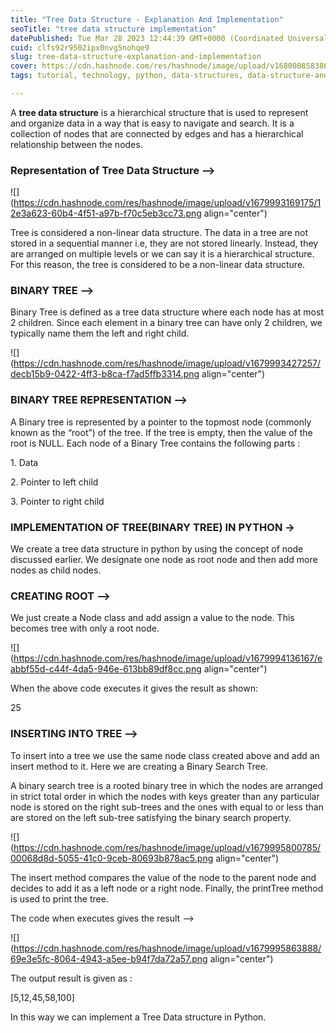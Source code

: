 ```yaml
---
title: "Tree Data Structure - Explanation And Implementation"
seoTitle: "tree data structure implementation"
datePublished: Tue Mar 28 2023 12:44:39 GMT+0000 (Coordinated Universal Time)
cuid: clfs92r9502ipx0nvg5nohqe9
slug: tree-data-structure-explanation-and-implementation
cover: https://cdn.hashnode.com/res/hashnode/image/upload/v1680008583862/52df72e5-8d0e-4ebf-b120-e207d31c61f4.png
tags: tutorial, technology, python, data-structures, data-structure-and-algorithms

---
```


A **tree data structure** is a hierarchical structure that is used to represent and organize data in a way that is easy to navigate and search. It is a collection of nodes that are connected by edges and has a hierarchical relationship between the nodes.

### Representation of Tree Data Structure --&gt;

![](https://cdn.hashnode.com/res/hashnode/image/upload/v1679993169175/12e3a623-60b4-4f51-a97b-f70c5eb3cc73.png align="center")

Tree is considered a non-linear data structure. The data in a tree are not stored in a sequential manner i.e, they are not stored linearly. Instead, they are arranged on multiple levels or we can say it is a hierarchical structure. For this reason, the tree is considered to be a non-linear data structure.

### **BINARY TREE --&gt;**

Binary Tree is defined as a tree data structure where each node has at most 2 children. Since each element in a binary tree can have only 2 children, we typically name them the left and right child.

![](https://cdn.hashnode.com/res/hashnode/image/upload/v1679993427257/decb15b9-0422-4ff3-b8ca-f7ad5ffb3314.png align="center")

### **BINARY TREE REPRESENTATION --&gt;**

A Binary tree is represented by a pointer to the topmost node (commonly known as the “root”) of the tree. If the tree is empty, then the value of the root is NULL. Each node of a Binary Tree contains the following parts :

1\. Data

2\. Pointer to left child

3\. Pointer to right child

### **IMPLEMENTATION OF TREE(BINARY TREE) IN PYTHON -&gt;**

We create a tree data structure in python by using the concept of node discussed earlier. We designate one node as root node and then add more nodes as child nodes.

### **CREATING ROOT --&gt;**

We just create a Node class and add assign a value to the node. This becomes tree with only a root node.

![](https://cdn.hashnode.com/res/hashnode/image/upload/v1679994136167/eabbf55d-c44f-4da5-946e-613bb89df8cc.png align="center")

When the above code executes it gives the result as shown:

25

### INSERTING INTO TREE --&gt;

To insert into a tree we use the same node class created above and add an insert method to it. Here we are creating a Binary Search Tree.

A binary search tree is a rooted binary tree in which the nodes are arranged in strict total order in which the nodes with keys greater than any particular node is stored on the right sub-trees and the ones with equal to or less than are stored on the left sub-tree satisfying the binary search property.

![](https://cdn.hashnode.com/res/hashnode/image/upload/v1679995800785/00068d8d-5055-41c0-9ceb-80693b878ac5.png align="center")

The insert method compares the value of the node to the parent node and decides to add it as a left node or a right node. Finally, the printTree method is used to print the tree.

The code when executes gives the result --&gt;

![](https://cdn.hashnode.com/res/hashnode/image/upload/v1679995863888/69e3e5fc-8064-4943-a5ee-b94f7da72a57.png align="center")

The output result is given as :

\[5,12,45,58,100\]

In this way we can implement a Tree Data structure in Python.